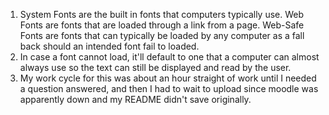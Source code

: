 1. System Fonts are the built in fonts that computers typically use. Web Fonts are fonts that are loaded through a link from a page. Web-Safe Fonts are fonts that can typically be loaded by any computer as a fall back should an intended font fail to loaded.
2. In case a font cannot load, it'll default to one that a computer can almost always use so the text can still be displayed and read by the user.
3. My work cycle for this was about an hour straight of work until I needed a question answered, and then I had to wait to upload since moodle was apparently down and my README didn't save originally.

